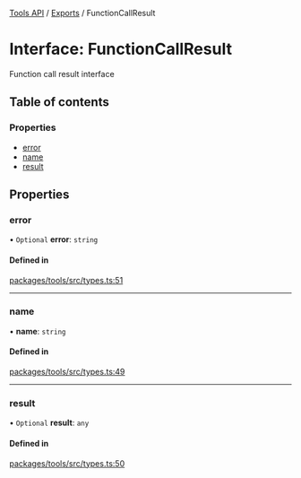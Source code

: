 <!-- 
 ⚠️  AUTO-GENERATED FILE - DO NOT EDIT MANUALLY
 This file is automatically generated by scripts/docs-generator.js
 To make changes, edit the source TypeScript files or update the generator script
-->

[Tools API](../../) / [Exports](../modules) / FunctionCallResult

# Interface: FunctionCallResult

Function call result interface

## Table of contents

### Properties

- [error](FunctionCallResult#error)
- [name](FunctionCallResult#name)
- [result](FunctionCallResult#result)

## Properties

### error

• `Optional` **error**: `string`

#### Defined in

[packages/tools/src/types.ts:51](https://github.com/woojubb/robota/blob/5baf93af575921706aa46fe1ad8da7f17667ecdd/packages/tools/src/types.ts#L51)

___

### name

• **name**: `string`

#### Defined in

[packages/tools/src/types.ts:49](https://github.com/woojubb/robota/blob/5baf93af575921706aa46fe1ad8da7f17667ecdd/packages/tools/src/types.ts#L49)

___

### result

• `Optional` **result**: `any`

#### Defined in

[packages/tools/src/types.ts:50](https://github.com/woojubb/robota/blob/5baf93af575921706aa46fe1ad8da7f17667ecdd/packages/tools/src/types.ts#L50)
